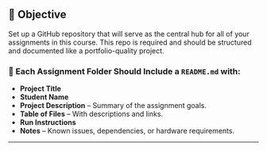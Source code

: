 ## 🎯 Objective

Set up a GitHub repository that will serve as the central hub for all of your assignments in this course. This repo is required and should be structured and documented like a portfolio-quality project.

### 📁 Each Assignment Folder Should Include a `README.md` with:

- **Project Title**
- **Student Name**
- **Project Description** – Summary of the assignment goals.
- **Table of Files** – With descriptions and links.
- **Run Instructions**
- **Notes** – Known issues, dependencies, or hardware requirements.

---
